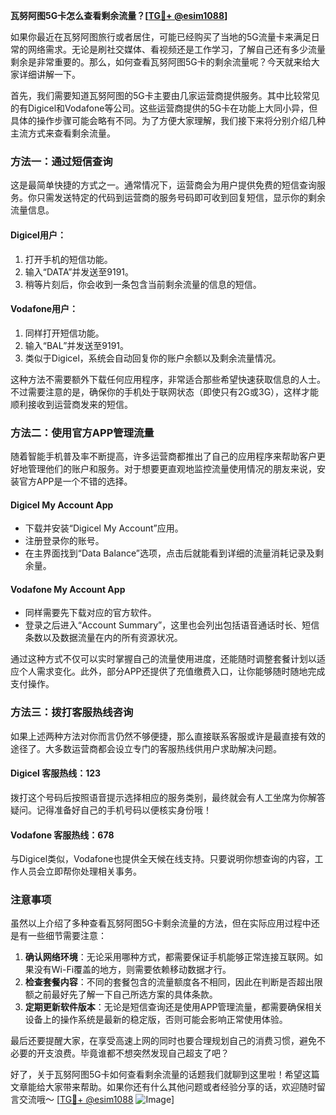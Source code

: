 **瓦努阿图5G卡怎么查看剩余流量？[[TG💪+ @esim1088](https://t.me/s/esim1088)]**

如果你最近在瓦努阿图旅行或者居住，可能已经购买了当地的5G流量卡来满足日常的网络需求。无论是刷社交媒体、看视频还是工作学习，了解自己还有多少流量剩余是非常重要的。那么，如何查看瓦努阿图5G卡的剩余流量呢？今天就来给大家详细讲解一下。

首先，我们需要知道瓦努阿图的5G卡主要由几家运营商提供服务。其中比较常见的有Digicel和Vodafone等公司。这些运营商提供的5G卡在功能上大同小异，但具体的操作步骤可能会略有不同。为了方便大家理解，我们接下来将分别介绍几种主流方式来查看剩余流量。

### 方法一：通过短信查询

这是最简单快捷的方式之一。通常情况下，运营商会为用户提供免费的短信查询服务。你只需发送特定的代码到运营商的服务号码即可收到回复短信，显示你的剩余流量信息。

#### Digicel用户：
1. 打开手机的短信功能。
2. 输入“DATA”并发送至9191。
3. 稍等片刻后，你会收到一条包含当前剩余流量的信息的短信。

#### Vodafone用户：
1. 同样打开短信功能。
2. 输入“BAL”并发送至9191。
3. 类似于Digicel，系统会自动回复你的账户余额以及剩余流量情况。

这种方法不需要额外下载任何应用程序，非常适合那些希望快速获取信息的人士。不过需要注意的是，确保你的手机处于联网状态（即使只有2G或3G），这样才能顺利接收到运营商发来的短信。

### 方法二：使用官方APP管理流量

随着智能手机普及率不断提高，许多运营商都推出了自己的应用程序来帮助客户更好地管理他们的账户和服务。对于想要更直观地监控流量使用情况的朋友来说，安装官方APP是一个不错的选择。

#### Digicel My Account App
- 下载并安装“Digicel My Account”应用。
- 注册登录你的账号。
- 在主界面找到“Data Balance”选项，点击后就能看到详细的流量消耗记录及剩余量。

#### Vodafone My Account App
- 同样需要先下载对应的官方软件。
- 登录之后进入“Account Summary”，这里也会列出包括语音通话时长、短信条数以及数据流量在内的所有资源状况。

通过这种方式不仅可以实时掌握自己的流量使用进度，还能随时调整套餐计划以适应个人需求变化。此外，部分APP还提供了充值缴费入口，让你能够随时随地完成支付操作。

### 方法三：拨打客服热线咨询

如果上述两种方法对你而言仍然不够便捷，那么直接联系客服或许是最直接有效的途径了。大多数运营商都会设立专门的客服热线供用户求助解决问题。

#### Digicel 客服热线：123
拨打这个号码后按照语音提示选择相应的服务类别，最终就会有人工坐席为你解答疑问。记得准备好自己的手机号码以便核实身份哦！

#### Vodafone 客服热线：678
与Digicel类似，Vodafone也提供全天候在线支持。只要说明你想查询的内容，工作人员会立即帮你处理相关事务。

### 注意事项

虽然以上介绍了多种查看瓦努阿图5G卡剩余流量的方法，但在实际应用过程中还是有一些细节需要注意：

1. **确认网络环境**：无论采用哪种方式，都需要保证手机能够正常连接互联网。如果没有Wi-Fi覆盖的地方，则需要依赖移动数据才行。
2. **检查套餐内容**：不同的套餐包含的流量额度各不相同，因此在判断是否超出限额之前最好先了解一下自己所选方案的具体条款。
3. **定期更新软件版本**：无论是短信查询还是使用APP管理流量，都需要确保相关设备上的操作系统是最新的稳定版，否则可能会影响正常使用体验。

最后还要提醒大家，在享受高速上网的同时也要合理规划自己的消费习惯，避免不必要的开支浪费。毕竟谁都不想突然发现自己超支了吧？

好了，关于瓦努阿图5G卡如何查看剩余流量的话题我们就聊到这里啦！希望这篇文章能给大家带来帮助。如果你还有什么其他问题或者经验分享的话，欢迎随时留言交流哦～ [[TG💪+ @esim1088](https://t.me/s/esim1088) ![Image](https://i.postimg.cc/4NQfJmqS/Snipaste-2025-05-13-00-14-12.png)]